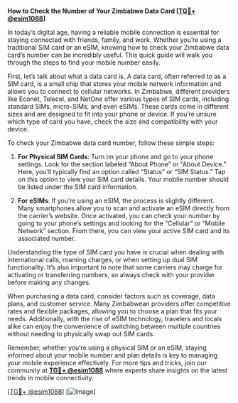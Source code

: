 **How to Check the Number of Your Zimbabwe Data Card [[TG💪+ @esim1088](https://t.me/s/esim1088)]**

In today’s digital age, having a reliable mobile connection is essential for staying connected with friends, family, and work. Whether you’re using a traditional SIM card or an eSIM, knowing how to check your Zimbabwe data card’s number can be incredibly useful. This quick guide will walk you through the steps to find your mobile number easily.

First, let’s talk about what a data card is. A data card, often referred to as a SIM card, is a small chip that stores your mobile network information and allows you to connect to cellular networks. In Zimbabwe, different providers like Econet, Telecel, and NetOne offer various types of SIM cards, including standard SIMs, micro-SIMs, and even eSIMs. These cards come in different sizes and are designed to fit into your phone or device. If you’re unsure which type of card you have, check the size and compatibility with your device.

To check your Zimbabwe data card number, follow these simple steps:

1. **For Physical SIM Cards**: Turn on your phone and go to your phone settings. Look for the section labeled “About Phone” or “About Device.” Here, you’ll typically find an option called “Status” or “SIM Status.” Tap on this option to view your SIM card details. Your mobile number should be listed under the SIM card information.

2. **For eSIMs**: If you’re using an eSIM, the process is slightly different. Many smartphones allow you to scan and activate an eSIM directly from the carrier’s website. Once activated, you can check your number by going to your phone’s settings and looking for the “Cellular” or “Mobile Network” section. From there, you can view your active SIM card and its associated number.

Understanding the type of SIM card you have is crucial when dealing with international calls, roaming charges, or when setting up dual SIM functionality. It’s also important to note that some carriers may charge for activating or transferring numbers, so always check with your provider before making any changes.

When purchasing a data card, consider factors such as coverage, data plans, and customer service. Many Zimbabwean providers offer competitive rates and flexible packages, allowing you to choose a plan that fits your needs. Additionally, with the rise of eSIM technology, travelers and locals alike can enjoy the convenience of switching between multiple countries without needing to physically swap out SIM cards.

Remember, whether you’re using a physical SIM or an eSIM, staying informed about your mobile number and plan details is key to managing your mobile experience effectively. For more tips and tricks, join our community at **[TG💪+ @esim1088](https://t.me/s/esim1088)** where experts share insights on the latest trends in mobile connectivity.

[[TG💪+ @esim1088](https://t.me/s/esim1088)] [![Image](https://i.postimg.cc/Y0z9fWf4/image.png)]